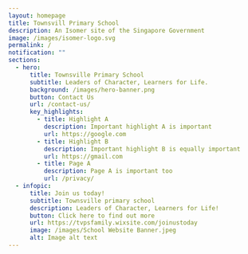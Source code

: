 ```yaml
---
layout: homepage
title: Townsvill Primary School
description: An Isomer site of the Singapore Government
image: /images/isomer-logo.svg
permalink: /
notification: ""
sections:
  - hero:
      title: Townsville Primary School
      subtitle: Leaders of Character, Learners for Life.
      background: /images/hero-banner.png
      button: Contact Us
      url: /contact-us/
      key_highlights:
        - title: Highlight A
          description: Important highlight A is important
          url: https://google.com
        - title: Highlight B
          description: Important highlight B is equally important
          url: https://gmail.com
        - title: Page A
          description: Page A is important too
          url: /privacy/
  - infopic:
      title: Join us today!
      subtitle: Townsville primary school
      description: Leaders of Character, Learners for Life!
      button: Click here to find out more
      url: https://tvpsfamily.wixsite.com/joinustoday
      image: /images/School Website Banner.jpeg
      alt: Image alt text
---
```

